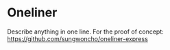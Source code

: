 # Oneliner

Describe anything in one line. For the proof of concept: https://github.com/sungwoncho/oneliner-express
